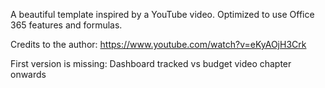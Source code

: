 A beautiful template inspired by a YouTube video. Optimized to use Office 365 features and formulas.


Credits to the author: https://www.youtube.com/watch?v=eKyAOjH3Crk


First version is missing: Dashboard tracked vs budget video chapter onwards

